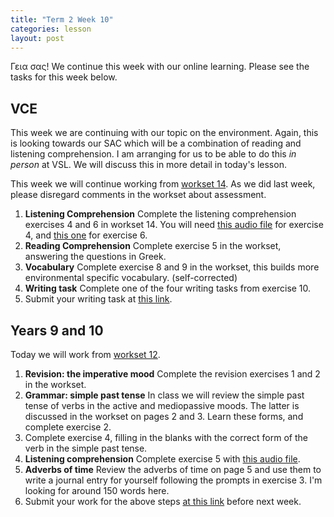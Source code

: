 ```yaml
---
title: "Term 2 Week 10"
categories: lesson
layout: post
---
```


Γεια σας! We continue this week with our online learning. Please see the tasks
for this week below.

## VCE

This week we are continuing with our topic on the environment. Again, this is
looking towards our SAC which will be a combination of reading and listening
comprehension. I am arranging for us to be able to do this *in person* at VSL.
We will discuss this in more detail in today's lesson.

This week we will continue working from [workset
14](/vsl-greek/assets/GreekUnit3WB2WS14.pdf). As we did last week, please
disregard comments in the workset about assessment.

1. **Listening Comprehension** Complete the listening comprehension exercises 4
   and 6 in workset 14. You will need [this audio
   file](/vsl-greek/assets/GreekUnit3WB2WS14Track_07.mp3) for exercise 4, and
   [this one](/vsl-greek/assets/GreekUnit3WB2WS14Track_08.mp3) for exercise 6.
2. **Reading Comprehension** Complete exercise 5 in the workset, answering the
   questions in Greek.
3. **Vocabulary** Complete exercise 8 and 9 in the workset, this builds more
   environmental specific vocabulary. (self-corrected)
5. **Writing task** Complete one of the four writing tasks from exercise 10.
6. Submit your writing task at [this
   link](https://www.dropbox.com/request/9wgeI91BrOsb8BfqOSQZ).

## Years 9 and 10

Today we will work from [workset 12](/vsl-greek/assets/GreekYr9WB2WS12.pdf).

1. **Revision: the imperative mood** Complete the revision exercises 1 and 2 in the workset.
2. **Grammar: simple past tense** In class we will review the simple past tense
   of verbs in the active and mediopassive moods. The latter is discussed in the
   workset on pages 2 and 3. Learn these forms, and complete exercise 2.
4. Complete exercise 4, filling in the blanks with the correct form of the verb
   in the simple past tense.
5. **Listening comprehension** Complete exercise 5 with [this audio
   file](/vsl-greek/assets/GreekYr9WB2WS12Track_07.mp3).
3. **Adverbs of time** Review the adverbs of time on page 5 and use them to
   write a journal entry for yourself following the prompts in exercise 3. I'm
   looking for around 150 words here.
6. Submit your work for the above steps [at this
   link](https://www.dropbox.com/request/mZCiVKm7zDtsGlYrJkTM) before next week.
